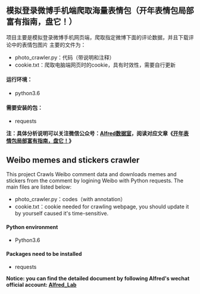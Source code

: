 ## 模拟登录微博手机端爬取海量表情包（开年表情包局部富有指南，盘它！）

项目主要是模拟登录微博手机网页端，爬取指定微博下面的评论数据，并且下载评论中的表情包图片
主要的文件为：
- photo_crawler.py：代码（带说明和注释）
- cookie.txt：爬取电脑端网页时的cookie，具有时效性，需要自行更新

#### 运行环境：
- python3.6

#### 需要安装的包：
- requests

**注：具体分析说明可以关注微信公众号：[Alfred数据室](https://mmbiz.qpic.cn/mmbiz_png/deBiaBx31sgsbOMcxxmJkmQJmtq7ticTPR3trcMG4OFUy9atYBiaFCt4icRa5Tich9w1GNxYLaCuPFlpl6b88DpH2PA/640?wx_fmt=png&tp=webp&wxfrom=5&wx_lazy=1&wx_co=1)，阅读对应文章《[开年表情包局部富有指南，盘它！](https://mp.weixin.qq.com/s/iTtVXMVdoTBxWHzEzbQH1Q)》**


## Weibo memes and stickers crawler

This project Crawls Weibo comment data and downloads memes and stickers from the comment by logining Weibo with Python requests.
The main files are listed below:
- photo_crawler.py：codes（with annotation）
- cookie.txt：cookie needed for crawling webpage, you should update it by yourself caused it's time-sensitive.


#### Python environment
- Python3.6

#### Packages need to be installed
- requests

**Notice: you can find the detailed document by following Alfred's wechat official account: [Alfred_Lab](https://mmbiz.qpic.cn/mmbiz_png/deBiaBx31sgsbOMcxxmJkmQJmtq7ticTPR3trcMG4OFUy9atYBiaFCt4icRa5Tich9w1GNxYLaCuPFlpl6b88DpH2PA/640?wx_fmt=png&tp=webp&wxfrom=5&wx_lazy=1&wx_co=1)**

